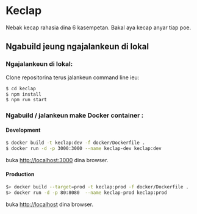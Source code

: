 # Keclap

Nebak kecap rahasia dina 6 kasempetan. Bakal aya kecap anyar tiap poe.

## Ngabuild jeung ngajalankeun di lokal
### Ngajalankeun di lokal:
Clone repositorina terus jalankeun command line ieu:

```bash
$ cd keclap
$ npm install
$ npm run start
```

### Ngabuild / jalankeun make Docker container :

#### Development

```bash
$ docker build -t keclap:dev -f docker/Dockerfile .
$ docker run -d -p 3000:3000 --name keclap-dev keclap:dev
```

buka [http://localhost:3000](http://localhost:3000) dina browser.

#### Production

```bash
$> docker build --target=prod -t keclap:prod -f docker/Dockerfile .
$> docker run -d -p 80:8080  --name keclap-prod keclap:prod
```

buka [http://localhost](http://localhost) dina browser.
